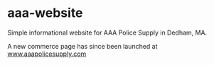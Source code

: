 # aaa-website
Simple informational website for AAA Police Supply in Dedham, MA.

A new commerce page has since been launched at www.aaapolicesupply.com
